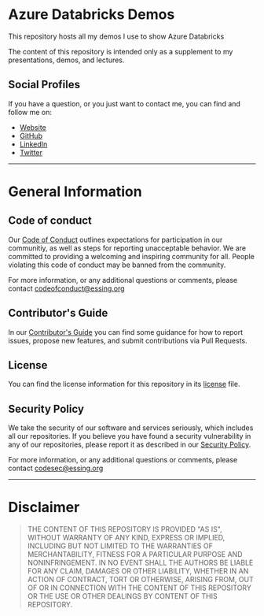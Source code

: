 # Azure Databricks Demos

This repository hosts all my demos I use to show Azure Databricks

The content of this repository is intended only as a supplement to my presentations, demos, and lectures.

## Social Profiles

If you have a question, or you just want to contact me, you can find and follow me on:
 - [Website](https://www.andre-essing.de)
 - [GitHub](https://github.com/aessing)
 - [LinkedIn](https://www.linkedin.com/in/aessing/)
 - [Twitter](https://twitter.com/aessing)

---

# General Information

## Code of conduct

Our [Code of Conduct](CODE_OF_CONDUCT.md) outlines expectations for participation in our communitiy, as well as steps for reporting unacceptable behavior. We are committed to providing a welcoming and inspiring community for all. People violating this code of conduct may be banned from the community.

For more information, or any additional questions or comments, please contact [codeofconduct@essing.org](mailto:codeofconduct@essing.org)

## Contributor's Guide

In our [Contributor's Guide](CONTRIBUTING.md) you can find some guidance for how to report issues, propose new features, and submit contributions via Pull Requests.

## License

You can find the license information for this repository in its [license](LICENSE.md) file.

## Security Policy

We take the security of our software and services seriously, which includes all our repositories. 
If you believe you have found a security vulnerability in any of our repositories, please report it as described in our [Security Policy](SECURITY.md).

For more information, or any additional questions or comments, please contact [codesec@essing.org](mailto:codesec@essing.org)

---

# Disclaimer

>THE CONTENT OF THIS REPOSITORY IS PROVIDED "AS IS", WITHOUT WARRANTY OF ANY KIND, EXPRESS OR IMPLIED, INCLUDING BUT NOT LIMITED TO THE WARRANTIES OF MERCHANTABILITY, FITNESS FOR A PARTICULAR PURPOSE AND NONINFRINGEMENT. IN NO EVENT SHALL THE AUTHORS BE LIABLE FOR ANY CLAIM, DAMAGES OR OTHER LIABILITY, WHETHER IN AN ACTION OF CONTRACT, TORT OR OTHERWISE, ARISING FROM, OUT OF OR IN CONNECTION WITH THE CONTENT OF THIS REPOSITORY OR THE USE OR OTHER DEALINGS BY CONTENT OF THIS REPOSITORY.
